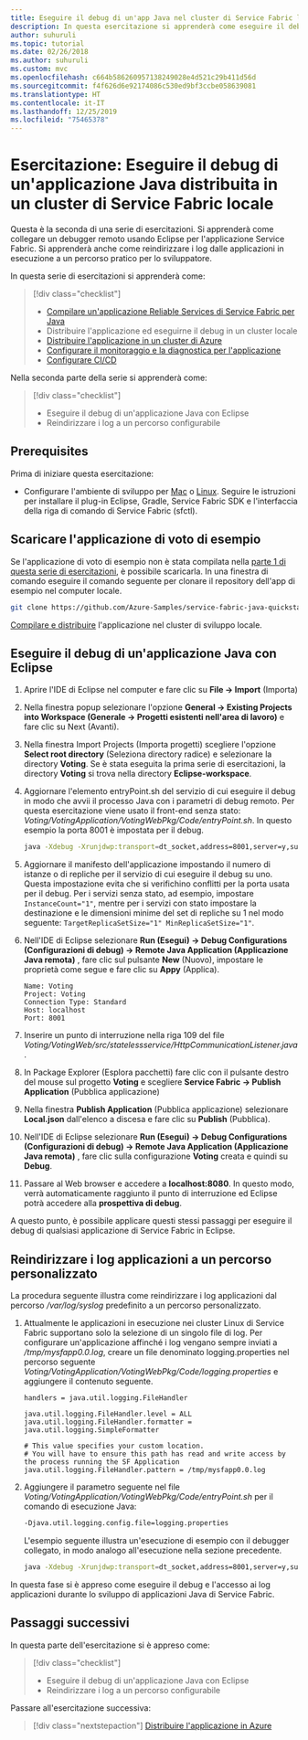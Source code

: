 ```yaml
---
title: Eseguire il debug di un'app Java nel cluster di Service Fabric locale
description: In questa esercitazione si apprenderà come eseguire il debug e ottenere log da un'applicazione Java di Service Fabric in esecuzione in un cluster locale.
author: suhuruli
ms.topic: tutorial
ms.date: 02/26/2018
ms.author: suhuruli
ms.custom: mvc
ms.openlocfilehash: c664b586260957138249028e4d521c29b411d56d
ms.sourcegitcommit: f4f626d6e92174086c530ed9bf3ccbe058639081
ms.translationtype: HT
ms.contentlocale: it-IT
ms.lasthandoff: 12/25/2019
ms.locfileid: "75465378"
---
```

# <a name="tutorial-debug-a-java-application-deployed-on-a-local-service-fabric-cluster"></a>Esercitazione: Eseguire il debug di un'applicazione Java distribuita in un cluster di Service Fabric locale

Questa è la seconda di una serie di esercitazioni. Si apprenderà come collegare un debugger remoto usando Eclipse per l'applicazione Service Fabric. Si apprenderà anche come reindirizzare i log dalle applicazioni in esecuzione a un percorso pratico per lo sviluppatore.

In questa serie di esercitazioni si apprenderà come:
> [!div class="checklist"]
> * [Compilare un'applicazione Reliable Services di Service Fabric per Java](service-fabric-tutorial-create-java-app.md)
> * Distribuire l'applicazione ed eseguirne il debug in un cluster locale
> * [Distribuire l'applicazione in un cluster di Azure](service-fabric-tutorial-java-deploy-azure.md)
> * [Configurare il monitoraggio e la diagnostica per l'applicazione](service-fabric-tutorial-java-elk.md)
> * [Configurare CI/CD](service-fabric-tutorial-java-jenkins.md)


Nella seconda parte della serie si apprenderà come:
> [!div class="checklist"]
> * Eseguire il debug di un'applicazione Java con Eclipse
> * Reindirizzare i log a un percorso configurabile


## <a name="prerequisites"></a>Prerequisites

Prima di iniziare questa esercitazione:

* Configurare l'ambiente di sviluppo per [Mac](service-fabric-get-started-mac.md) o [Linux](service-fabric-get-started-linux.md). Seguire le istruzioni per installare il plug-in Eclipse, Gradle, Service Fabric SDK e l'interfaccia della riga di comando di Service Fabric (sfctl).

## <a name="download-the-voting-sample-application"></a>Scaricare l'applicazione di voto di esempio

Se l'applicazione di voto di esempio non è stata compilata nella [parte 1 di questa serie di esercitazioni](service-fabric-tutorial-create-java-app.md), è possibile scaricarla. In una finestra di comando eseguire il comando seguente per clonare il repository dell'app di esempio nel computer locale.

```bash
git clone https://github.com/Azure-Samples/service-fabric-java-quickstart
```

[Compilare e distribuire](service-fabric-tutorial-create-java-app.md#deploy-application-to-local-cluster) l'applicazione nel cluster di sviluppo locale.

## <a name="debug-java-application-using-eclipse"></a>Eseguire il debug di un'applicazione Java con Eclipse

1. Aprire l'IDE di Eclipse nel computer e fare clic su **File -> Import**  (Importa)

2. Nella finestra popup selezionare l'opzione **General -> Existing Projects into Workspace (Generale -> Progetti esistenti nell'area di lavoro)** e fare clic su Next (Avanti).

3. Nella finestra Import Projects (Importa progetti) scegliere l'opzione **Select root directory** (Seleziona directory radice) e selezionare la directory **Voting**. Se è stata eseguita la prima serie di esercitazioni, la directory **Voting** si trova nella directory **Eclipse-workspace**.

4. Aggiornare l'elemento entryPoint.sh del servizio di cui eseguire il debug in modo che avvii il processo Java con i parametri di debug remoto. Per questa esercitazione viene usato il front-end senza stato: *Voting/VotingApplication/VotingWebPkg/Code/entryPoint.sh*. In questo esempio la porta 8001 è impostata per il debug.

    ```bash
    java -Xdebug -Xrunjdwp:transport=dt_socket,address=8001,server=y,suspend=n -Djava.library.path=$LD_LIBRARY_PATH -jar VotingWeb.jar
    ```

5. Aggiornare il manifesto dell'applicazione impostando il numero di istanze o di repliche per il servizio di cui eseguire il debug su uno. Questa impostazione evita che si verifichino conflitti per la porta usata per il debug. Per i servizi senza stato, ad esempio, impostare ``InstanceCount="1"``, mentre per i servizi con stato impostare la destinazione e le dimensioni minime del set di repliche su 1 nel modo seguente: ``TargetReplicaSetSize="1" MinReplicaSetSize="1"``.

6. Nell'IDE di Eclipse selezionare **Run (Esegui) -> Debug Configurations (Configurazioni di debug) -> Remote Java Application (Applicazione Java remota)** , fare clic sul pulsante **New** (Nuovo), impostare le proprietà come segue e fare clic su **Appy** (Applica).

    ```
    Name: Voting
    Project: Voting
    Connection Type: Standard
    Host: localhost
    Port: 8001
    ```

7. Inserire un punto di interruzione nella riga 109 del file *Voting/VotingWeb/src/statelessservice/HttpCommunicationListener.java*.

8. In Package Explorer (Esplora pacchetti) fare clic con il pulsante destro del mouse sul progetto **Voting** e scegliere **Service Fabric -> Publish Application** (Pubblica applicazione)

9. Nella finestra **Publish Application** (Pubblica applicazione) selezionare **Local.json** dall'elenco a discesa e fare clic su **Publish** (Pubblica).

10. Nell'IDE di Eclipse selezionare **Run (Esegui) -> Debug Configurations (Configurazioni di debug) -> Remote Java Application (Applicazione Java remota)** , fare clic sulla configurazione **Voting** creata e quindi su **Debug**.

11. Passare al Web browser e accedere a **localhost:8080**. In questo modo, verrà automaticamente raggiunto il punto di interruzione ed Eclipse potrà accedere alla **prospettiva di debug**.

A questo punto, è possibile applicare questi stessi passaggi per eseguire il debug di qualsiasi applicazione di Service Fabric in Eclipse.

## <a name="redirect-application-logs-to-custom-location"></a>Reindirizzare i log applicazioni a un percorso personalizzato

La procedura seguente illustra come reindirizzare i log applicazioni dal percorso */var/log/syslog* predefinito a un percorso personalizzato.

1. Attualmente le applicazioni in esecuzione nei cluster Linux di Service Fabric supportano solo la selezione di un singolo file di log. Per configurare un'applicazione affinché i log vengano sempre inviati a */tmp/mysfapp0.0.log*, creare un file denominato logging.properties nel percorso seguente *Voting/VotingApplication/VotingWebPkg/Code/logging.properties* e aggiungere il contenuto seguente.

    ```
    handlers = java.util.logging.FileHandler

    java.util.logging.FileHandler.level = ALL
    java.util.logging.FileHandler.formatter = java.util.logging.SimpleFormatter

    # This value specifies your custom location.
    # You will have to ensure this path has read and write access by the process running the SF Application
    java.util.logging.FileHandler.pattern = /tmp/mysfapp0.0.log
    ```

2. Aggiungere il parametro seguente nel file *Voting/VotingApplication/VotingWebPkg/Code/entryPoint.sh* per il comando di esecuzione Java:

    ```bash
    -Djava.util.logging.config.file=logging.properties
    ```

    L'esempio seguente illustra un'esecuzione di esempio con il debugger collegato, in modo analogo all'esecuzione nella sezione precedente.

    ```bash
    java -Xdebug -Xrunjdwp:transport=dt_socket,address=8001,server=y,suspend=n -Djava.library.path=$LD_LIBRARY_PATH -Djava.util.logging.config.file=logging.properties -jar VotingWeb.jar
    ```

In questa fase si è appreso come eseguire il debug e l'accesso ai log applicazioni durante lo sviluppo di applicazioni Java di Service Fabric.

## <a name="next-steps"></a>Passaggi successivi

In questa parte dell'esercitazione si è appreso come:

> [!div class="checklist"]
> * Eseguire il debug di un'applicazione Java con Eclipse
> * Reindirizzare i log a un percorso configurabile

Passare all'esercitazione successiva:
> [!div class="nextstepaction"]
> [Distribuire l'applicazione in Azure](service-fabric-tutorial-java-deploy-azure.md)
